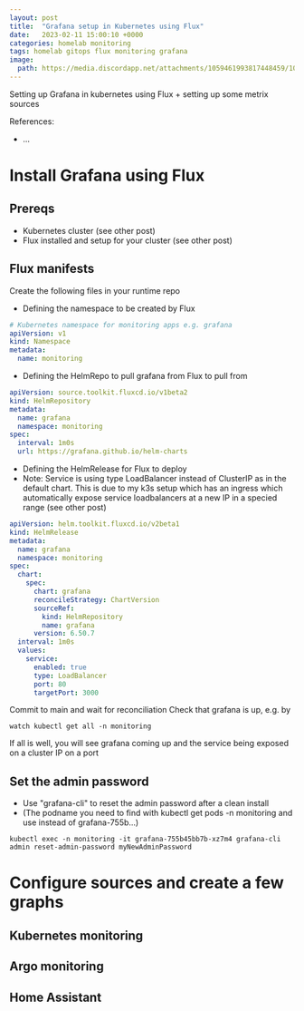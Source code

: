 ```yaml
---
layout: post
title:  "Grafana setup in Kubernetes using Flux"
date:   2023-02-11 15:00:10 +0000
categories: homelab monitoring
tags: homelab gitops flux monitoring grafana
image:
  path: https://media.discordapp.net/attachments/1059461993817448459/1072817422555418694/Fredrik999_djungle_party_d1c37ca1-d3b6-4445-b321-b4d802431346.png
---
```

Setting up Grafana in kubernetes using Flux + setting up some metrix sources

References:
* ...

# Install Grafana using Flux
## Prereqs
* Kubernetes cluster (see other post)
* Flux installed and setup for your cluster (see other post)

## Flux manifests
Create the following files in your runtime repo
* Defining the namespace to be created by Flux
```yaml
# Kubernetes namespace for monitoring apps e.g. grafana
apiVersion: v1
kind: Namespace
metadata:
  name: monitoring
```

* Defining the HelmRepo to pull grafana from Flux to pull from
```yaml
apiVersion: source.toolkit.fluxcd.io/v1beta2
kind: HelmRepository
metadata:
  name: grafana
  namespace: monitoring
spec:
  interval: 1m0s
  url: https://grafana.github.io/helm-charts
```

* Defining the HelmRelease for Flux to deploy
* Note: Service is using type LoadBalancer instead of ClusterIP as in the default chart. This is due to my k3s setup which has an ingress which automatically expose service loadbalancers at a new IP in a specied range (see other post)
```yaml
apiVersion: helm.toolkit.fluxcd.io/v2beta1
kind: HelmRelease
metadata:
  name: grafana
  namespace: monitoring
spec:
  chart:
    spec:
      chart: grafana
      reconcileStrategy: ChartVersion
      sourceRef:
        kind: HelmRepository
        name: grafana
      version: 6.50.7
  interval: 1m0s
  values:
    service:
      enabled: true
      type: LoadBalancer
      port: 80
      targetPort: 3000
```


Commit to main and wait for reconciliation
Check that grafana is up, e.g. by
```shell
watch kubectl get all -n monitoring
```
If all is well, you will see grafana coming up and the service being exposed on a cluster IP on a port

## Set the admin password
* Use "grafana-cli" to reset the admin password after a clean install
* (The podname you need to find with kubectl get pods -n monitoring and use instead of grafana-755b...)
```shell
kubectl exec -n monitoring -it grafana-755b45bb7b-xz7m4 grafana-cli admin reset-admin-password myNewAdminPassword
```
# Configure sources and create a few graphs
## Kubernetes monitoring
## Argo monitoring
## Home Assistant